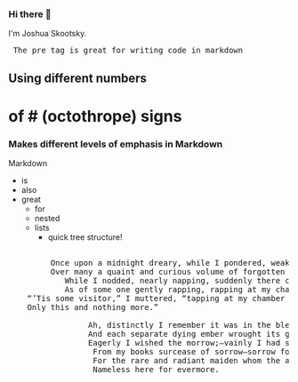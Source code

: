 ### Hi there 👋

I'm Joshua Skootsky.

<pre> The pre tag is great for writing code in markdown
</pre>

## Using different numbers
# of # (octothrope) signs
### Makes different levels of  emphasis in Markdown

Markdown
* is
* also
* great
  * for
  * nested
  * lists
    * quick tree structure!


<pre> 
         Once upon a midnight dreary, while I pondered, weak and weary,
         Over many a quaint and curious volume of forgotten lore—
            While I nodded, nearly napping, suddenly there came a tapping,
            As of some one gently rapping, rapping at my chamber door.
    “’Tis some visitor,” I muttered, “tapping at my chamber door—
    Only this and nothing more.”
            
                 Ah, distinctly I remember it was in the bleak December;
                 And each separate dying ember wrought its ghost upon the floor.
                 Eagerly I wished the morrow;—vainly I had sought to borrow
                  From my books surcease of sorrow—sorrow for the lost Lenore—
                  For the rare and radiant maiden whom the angels name Lenore—
                  Nameless here for evermore.
                  
                  </pre>


<!--
**JoshuaSkootsky/JoshuaSkootsky** is a ✨ _special_ ✨ repository because its `README.md` (this file) appears on your GitHub profile.

Here are some ideas to get you started:

- 🔭 I’m currently working on ...
- 🌱 I’m currently learning ...
- 👯 I’m looking to collaborate on ...
- 🤔 I’m looking for help with ...
- 💬 Ask me about ...
- 📫 How to reach me: ...
- 😄 Pronouns: ...
- ⚡ Fun fact: ...
-->
